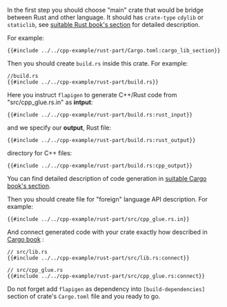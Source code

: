 In the first step you should choose "main" crate that would be bridge between Rust and other language.
It should has `crate-type` `cdylib` or `staticlib`, see [suitable Rust book's section](https://doc.rust-lang.org/reference/linkage.html) for detailed description.

For example:

```toml,no_run,noplaypen
{{#include ../../cpp-example/rust-part/Cargo.toml:cargo_lib_section}}
```

Then you should create `build.rs` inside this crate.
For example:

```rust,no_run,noplaypen
//build.rs
{{#include ../../cpp-example/rust-part/build.rs}}
```
Here you instruct `flapigen` to generate C++/Rust code from "src/cpp_glue.rs.in" as **intput**:
```rust,no_run,noplaypen
{{#include ../../cpp-example/rust-part/build.rs:rust_input}}
```
and we specify our **output**,
Rust file:
```rust,no_run,noplaypen
{{#include ../../cpp-example/rust-part/build.rs:rust_output}}
```

directory for C++ files:
```rust,no_run,noplaypen
{{#include ../../cpp-example/rust-part/build.rs:cpp_output}}
```

You can find detailed description of code generation in [suitable Cargo book's section](https://doc.rust-lang.org/cargo/reference/build-scripts.html#case-study-code-generation).

Then you should create file for "foreign" language API description.
For example:

```rust,no_run,noplaypen
{{#include ../../cpp-example/rust-part/src/cpp_glue.rs.in}}
```

And connect generated code with your crate exactly how described in [Cargo book](https://doc.rust-lang.org/cargo/reference/build-scripts.html#case-study-code-generation) :

```rust,no_run,noplaypen
// src/lib.rs
{{#include ../../cpp-example/rust-part/src/lib.rs:connect}}
```

```rust,no_run,noplaypen
// src/cpp_glue.rs
{{#include ../../cpp-example/rust-part/src/cpp_glue.rs:connect}}
```

Do not forget add `flapigen` as dependency into `[build-dependencies]` section of crate's `Cargo.toml` file and you ready to go.
